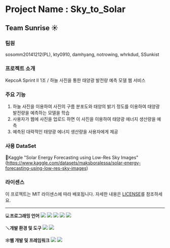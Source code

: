 # Project Name : Sky_to_Solar
## Team Sunrise ☀️

### 팀원
sosomm20141212(PL), kty0910, damhyang, notrowing, whrkdud, SSunkist

### 프로젝트 소개
KepcoA Sprint II 1조 / 하늘 사진을 통한 태양광 발전량 예측 모델 웹 서비스

### 주요 기능
1. 하늘 사진을 이용하여 사진의 구름 분포도와 태양의 밝기 정도를 이용하여 태양광 발전량을 예측하는 모델을 학습
2. 사용자가 웹에 사진을 업로드 하면 이 사진을 이용하여 태양광 에너지 생산량을 예측 
3. 예측된 대략적인 태양광 에너지 생산량을 사용자에게 제공

### 사용 DataSet
🔎Kaggle "Solar Energy Forecasting using Low-Res Sky Images"
(https://www.kaggle.com/datasets/maksboralessa/solar-energy-forecasting-using-low-res-sky-images)

### 라이센스
이 프로젝트는 MIT 라이센스에 따라 배포됩니다. 자세한 내용은 [LICENSE](LICENSE)를 참조하세요.

---

💻**프로그래밍 언어**
<img src="https://img.shields.io/badge/python-3776AB?style=for-the-badge&logo=python&logoColor=white">
<img src="https://img.shields.io/badge/html5-E34F26?style=for-the-badge&logo=html5&logoColor=white">
<img src="https://img.shields.io/badge/css3-1572B6?style=for-the-badge&logo=css3&logoColor=white">
<img src="https://img.shields.io/badge/javascript-F7DF1E?style=for-the-badge&logo=javascript&logoColor=white">
<img src="https://img.shields.io/badge/jupyter-%23FA0F00.svg?style=for-the-badge&logo=jupyter&logoColor=white">

🪛**개발 환경 및 도구**
<img src="https://img.shields.io/badge/visualstudiocode-007ACC?style=for-the-badge&logo=visualstudiocode&logoColor=white">
<img src="https://img.shields.io/badge/Anaconda-%2344A833.svg?style=for-the-badge&logo=anaconda&logoColor=white">

🕸️**웹 개발 및 프레임워크**
<img src="https://img.shields.io/badge/django-%23092E20.svg?style=for-the-badge&logo=django&logoColor=white">
<img src="https://img.shields.io/badge/react-61DAFB?style=for-the-badge&logo=react&logoColor=white">
